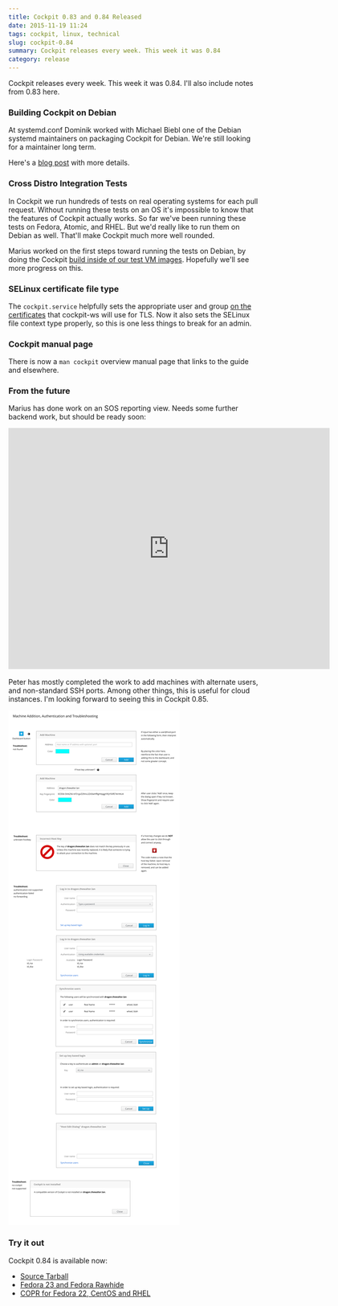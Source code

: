 ```yaml
---
title: Cockpit 0.83 and 0.84 Released
date: 2015-11-19 11:24
tags: cockpit, linux, technical
slug: cockpit-0.84
summary: Cockpit releases every week. This week it was 0.84
category: release
---
```


Cockpit releases every week. This week it was 0.84. I'll also include notes from 0.83 here.

### Building Cockpit on Debian

At systemd.conf Dominik worked with Michael Biebl one of the Debian systemd maintainers on packaging Cockpit for Debian. We're still looking for a maintainer long term.

Here's a [blog post](http://dominik.perpeet.eu/cockpit-on-debian-8-2) with more details.


### Cross Distro Integration Tests

In Cockpit we run hundreds of tests on real operating systems for each pull request. Without running these tests on an OS it's impossible to know that the features of Cockpit actually works. So far we've been running these tests on Fedora, Atomic, and RHEL. But we'd really like to run them on Debian as well. That'll make Cockpit much more well rounded.

Marius worked on the first steps toward running the tests on Debian, by doing the Cockpit [build inside of our test VM images](https://github.com/cockpit-project/cockpit/pull/3138). Hopefully we'll see more progress on this.


### SELinux certificate file type

The ```cockpit.service``` helpfully sets the appropriate user and group [on the certificates](http://cockpit-project.org/guide/latest/https.html) that cockpit-ws will use for TLS. Now it also sets the SELinux file context type properly, so this is one less things to break for an admin.


### Cockpit manual page

There is now a ```man cockpit``` overview manual page that links to the guide and elsewhere.


### From the future

Marius has done work on an SOS reporting view. Needs some further backend work, but should be ready soon:

<iframe width="640" height="480" src="https://www.youtube.com/embed/-6rfWUoOQbs?rel=0" frameborder="0" allowfullscreen></iframe>

Peter has mostly completed the work to add machines with alternate users, and non-standard SSH ports. Among other things, this is useful for cloud instances. I'm looking forward to seeing this in Cockpit 0.85.


[![Machine Dialogs Wireframes](/images/machine-dialogs.png)](https://raw.githubusercontent.com/cockpit-project/cockpit-design/master/add-system/machine-dialogs.png)


### Try it out

Cockpit 0.84 is available now:

 * [Source Tarball](https://github.com/cockpit-project/cockpit/releases/tag/0.84)
 * [Fedora 23 and Fedora Rawhide](https://bodhi.fedoraproject.org/updates/FEDORA-2015-96b41c5190)
 * [COPR for Fedora 22, CentOS and RHEL](https://copr.fedoraproject.org/coprs/g/cockpit/cockpit-preview/)

